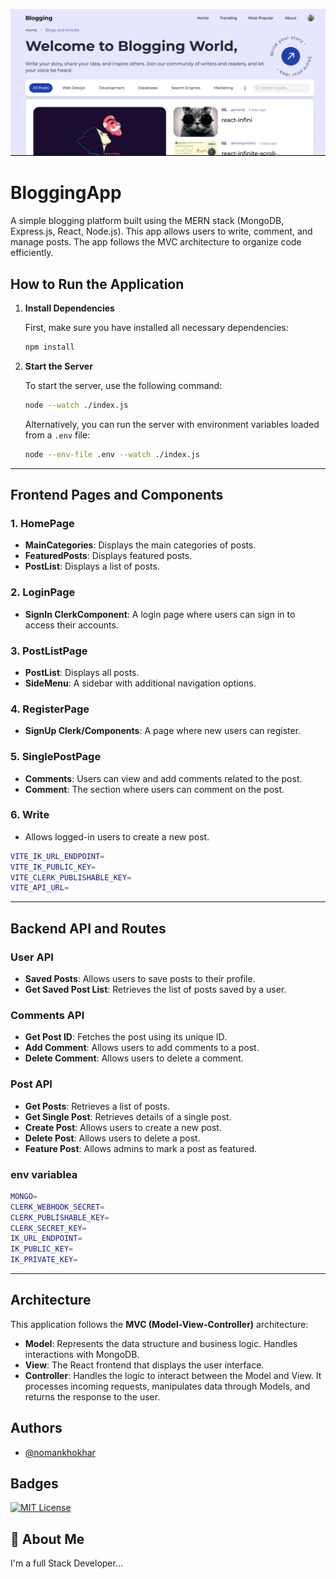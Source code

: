 ![BloggingApp](/ImagesforReadme/Blogging.gif)

# BloggingApp

A simple blogging platform built using the MERN stack (MongoDB, Express.js, React, Node.js). This app allows users to write, comment, and manage posts. The app follows the MVC architecture to organize code efficiently.

## How to Run the Application

1. **Install Dependencies**

   First, make sure you have installed all necessary dependencies:

   ```bash
   npm install
   ```

2. **Start the Server**

   To start the server, use the following command:

   ```bash
   node --watch ./index.js
   ```

   Alternatively, you can run the server with environment variables loaded from a `.env` file:

   ```bash
   node --env-file .env --watch ./index.js
   ```

---

## Frontend Pages and Components

### 1. HomePage

- **MainCategories**: Displays the main categories of posts.
- **FeaturedPosts**: Displays featured posts.
- **PostList**: Displays a list of posts.

### 2. LoginPage

- **SignIn ClerkComponent**: A login page where users can sign in to access their accounts.

### 3. PostListPage

- **PostList**: Displays all posts.
- **SideMenu**: A sidebar with additional navigation options.

### 4. RegisterPage

- **SignUp Clerk/Components**: A page where new users can register.

### 5. SinglePostPage

- **Comments**: Users can view and add comments related to the post.
- **Comment**: The section where users can comment on the post.

### 6. Write

- Allows logged-in users to create a new post.

```bash
VITE_IK_URL_ENDPOINT=
VITE_IK_PUBLIC_KEY=
VITE_CLERK_PUBLISHABLE_KEY=
VITE_API_URL=
```

---

## Backend API and Routes

### User API

- **Saved Posts**: Allows users to save posts to their profile.
- **Get Saved Post List**: Retrieves the list of posts saved by a user.

### Comments API

- **Get Post ID**: Fetches the post using its unique ID.
- **Add Comment**: Allows users to add comments to a post.
- **Delete Comment**: Allows users to delete a comment.

### Post API

- **Get Posts**: Retrieves a list of posts.
- **Get Single Post**: Retrieves details of a single post.
- **Create Post**: Allows users to create a new post.
- **Delete Post**: Allows users to delete a post.
- **Feature Post**: Allows admins to mark a post as featured.

### env variablea

```bash
MONGO=
CLERK_WEBHOOK_SECRET=
CLERK_PUBLISHABLE_KEY=
CLERK_SECRET_KEY=
IK_URL_ENDPOINT=
IK_PUBLIC_KEY=
IK_PRIVATE_KEY=
```

---

## Architecture

This application follows the **MVC (Model-View-Controller)** architecture:

- **Model**: Represents the data structure and business logic. Handles interactions with MongoDB.
- **View**: The React frontend that displays the user interface.
- **Controller**: Handles the logic to interact between the Model and View. It processes incoming requests, manipulates data through Models, and returns the response to the user.

## Authors

- [@nomankhokhar](https://www.github.com/nomankhokhar)

## Badges

[![MIT License](https://img.shields.io/badge/License-MIT-green.svg)](https://choosealicense.com/licenses/mit/)

## 🚀 About Me

I'm a full Stack Developer...
